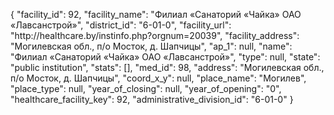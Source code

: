{
    "facility_id": 92,
    "facility_name": "Филиал «Санаторий «Чайка» ОАО «Лавсанстрой»",
    "district_id": "6-01-0",
    "facility_url": "http:\/\/healthcare.by\/instinfo.php?orgnum=20039",
    "facility_address": "Могилевская обл., п\/о Мосток, д. Шапчицы",
    "ap_1": null,
    "name": "Филиал «Санаторий «Чайка» ОАО «Лавсанстрой»",
    "type": null,
    "state": "public institution",
    "stats": [],
    "med_id": 98,
    "address": "Могилевская обл., п\/о Мосток, д. Шапчицы",
    "coord_x_y": null,
    "place_name": "Могилев",
    "place_type": null,
    "year_of_closing": null,
    "year_of_opening": "0",
    "healthcare_facility_key": 92,
    "administrative_division_id": "6-01-0"
}